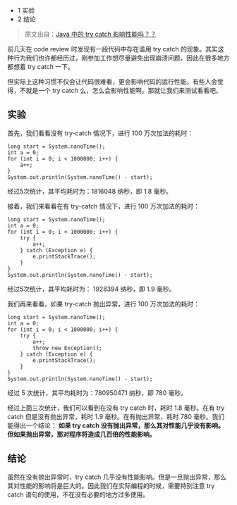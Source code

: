   * 1 实验
  * 2 结论

> 原文出自：[Java 中的 try catch
影响性能吗？？](https://mp.weixin.qq.com/s?__biz=MzA4MjIyNTY0MQ==&mid=2647739215&idx=1&sn=cd64ea5acd2e29297ff85b630e1262bc&chksm=87ad1bc9b0da92dfd1043e0fa7f136c9db5c191efb31a095bf31d341b419638d5c1793751e65&mpshare=1&scene=1&srcid=0916GgRSGeJijrKC0QHT7myt#rd)

前几天在 code review 时发现有一段代码中存在滥用 try catch
的现象。其实这种行为我们也许都经历过，刚参加工作想尽量避免出现崩溃问题，因此在很多地方都想着 try catch 一下。

但实际上这种习惯不仅会让代码很难看，更会影响代码的运行性能。有些人会觉得，不就是一个 try catch 么，怎么会影响性能啊。那就让我们来测试看看吧。

## 实验

首先，我们看看没有 try-catch 情况下，进行 100 万次加法的耗时：

    
    
    long start = System.nanoTime();
    int a = 0;
    for (int i = 0; i < 1000000; i++) {
        a++;
    }
    System.out.println(System.nanoTime() - start);
    

经过5次统计，其平均耗时为：1816048 纳秒，即 1.8 毫秒。

接着，我们来看看在有 try-catch 情况下，进行 100 万次加法的耗时：

    
    
    long start = System.nanoTime();
    int a = 0;
    for (int i = 0; i < 1000000; i++) {
        try {
            a++;
        } catch (Exception e) {
            e.printStackTrace();
        }
    } 
    System.out.println(System.nanoTime() - start);
    

经过5次统计，其平均耗时为： 1928394 纳秒，即 1.9 毫秒。

我们再来看看，如果 try-catch 抛出异常，进行 100 万次加法的耗时：

    
    
    long start = System.nanoTime();
    int a = 0;
    for (int i = 0; i < 1000000; i++) {
        try {
            a++;
            throw new Exception();
        } catch (Exception e) {
            e.printStackTrace();
        }
    } 
    System.out.println(System.nanoTime() - start);
    

经过 5 次统计，其平均耗时为：780950471 纳秒，即 780 毫秒。

经过上面三次统计，我们可以看到在没有 try catch 时，耗时 1.8 毫秒。在有 try catch 但是没有抛出异常，耗时 1.9
毫秒。在有抛出异常，耗时 780 毫秒。我们能得出一个结论： **如果 try catch
没有抛出异常，那么其对性能几乎没有影响。但如果抛出异常，那对程序将造成几百倍的性能影响。**

##  结论

虽然在没有抛出异常时，try catch 几乎没有性能影响。但是一旦抛出异常，那么其对性能的影响将是巨大的。因此我们在实际编程的时候，需要特别注意 try
catch 语句的使用，不在没有必要的地方过多使用。


